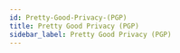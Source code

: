 ```yaml
---
id: Pretty-Good-Privacy-(PGP)
title: Pretty Good Privacy (PGP)
sidebar_label: Pretty Good Privacy (PGP)
---
```



##
